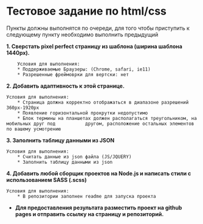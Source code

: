 # Тестовое задание по html/css

Пункты должны выполнятся по очереди, для того чтобы приступить к следующему пункту необходимо выполнить предыдущий

**1. Сверстать pixel perfect страницу из шаблона (ширина шаблона 1440px).**

        Условия для выполнения:
		* Поддерживаемые Браузеры: (Chrome, safari, ie11)
		* Разрешенные фреймоврки для вертски: нет

**2. Добавить адаптивность к этой странице.**

	Условия для выполнения:
		* Страница должна корректно отображаться в диапазоне разрешений 360px-1920px
		* Появление горизонтальной прокрутки недопустимо
		* Блок термины на планшетах должен располагаться треугольником, на мобильных друг под 			другом, расположение остальных элементов по вашему усмотрению

**3. Заполнить таблицу данными из JSON**

    Условия для выполнения:
        * Считать данные из json файла (JS/JQUERY)
        * Заполнить таблицу данными из json


**4. Добавить любой сборщик проектов на Node.js и написать стили с использованием SASS (.scss)**

	Условия для выполнения: 
		* В репозитории заполнен readme для запуска проекта 

* **Для предоставления результата разместить проект на github pages и отправить ссылку на страницу и репозиторий.**